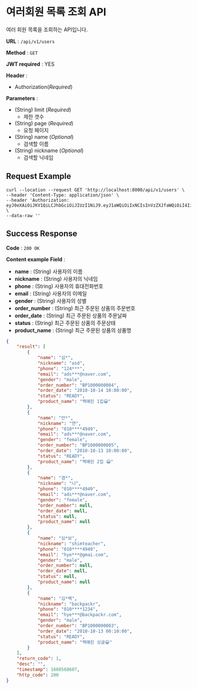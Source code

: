 # 여러회원 목록 조회 API
여러 회원 목록을 조회하는 API입니다.

**URL** : `/api/v1/users`

**Method** : `GET`

**JWT required** : YES

**Header** :
- Authorization(*Required*)


**Parameters** :
- (String) limit (*Required*)
  - 제한 갯수
- (String) page (*Required*)
  - 요청 페이지
- (String) name (*Optional*)
  - 검색할 이름
- (String) nickname (*Optional*)
  - 검색할 닉네임

## Request Example
```shell
curl --location --request GET 'http://localhost:8000/api/v1/users' \
--header 'Content-Type: application/json' \
--header 'Authorization: eyJ0eXAiOiJKV1QiLCJhbGciOiJIUzI1NiJ9.eyJ1aWQiOiIxNCIsInVzZXJfaWQiOiI4IiwiZXhwaXJlZF90aW1lIjoxNjA4NTY5MDE2fQ.XW1f_dSvCkZP4TJOoFvl8f9_afO4GS9UMJ89K2PYPP0' \
--data-raw ''
```

## Success Response

**Code** : `200 OK`

**Content example**
**Field** : 
  - **name** : (String) 사용자의 이름
  - **nickname** : (String) 사용자의 닉네임
  - **phone** : (String) 사용자의 휴대전화번호
  - **email** : (String)  사용자의 이메일
  - **gender** : (String) 사용자의 성별
  - **order_number** : (String) 최근 주문된 상품의 주문번호
  - **order_date** : (String) 최근 주문된 상품의 주문날짜
  - **status** : (String) 최근 주문된 상품의 주문상태
  - **product_name** : (String) 최근 주문된 상품의 상품명
    
```json
{
    "result": [
        {
            "name": "심*",
            "nickname": "asd",
            "phone": "124***",
            "email": "ads***@naver.com",
            "gender": "male",
            "order_number": "BP1000000004",
            "order_date": "2010-10-14 10:00:00",
            "status": "READY",
            "product_name": "백예린 1집😀"
        },
        {
            "name": "안*",
            "nickname": "연",
            "phone": "010****4949",
            "email": "ads***@naver.com",
            "gender": "female",
            "order_number": "BP1000000005",
            "order_date": "2010-10-13 10:00:00",
            "status": "READY",
            "product_name": "백예린 2집 😀"
        },
        {
            "name": "겸*",
            "nickname": "니",
            "phone": "010****4949",
            "email": "ads***@naver.com",
            "gender": "female",
            "order_number": null,
            "order_date": null,
            "status": null,
            "product_name": null
        },
        {
            "name": "심*보",
            "nickname": "shimteacher",
            "phone": "010****4949",
            "email": "hye***@gmai.com",
            "gender": "male",
            "order_number": null,
            "order_date": null,
            "status": null,
            "product_name": null
        },
        {
            "name": "김*팩",
            "nickname": "backpackr",
            "phone": "010****1234",
            "email": "hye***@backpackr.com",
            "gender": "male",
            "order_number": "BP1000000003",
            "order_date": "2010-10-13 00:10:00",
            "status": "READY",
            "product_name": "백예린 싱글😀"
        }
    ],
    "return_code": 1,
    "desc": "",
    "timestamp": 1608568607,
    "http_code": 200
}
```
